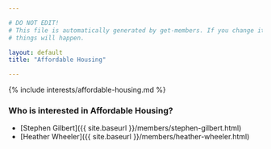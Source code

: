 ```yaml
---

# DO NOT EDIT!
# This file is automatically generated by get-members. If you change it, bad
# things will happen.

layout: default
title: "Affordable Housing"

---
```


{% include interests/affordable-housing.md %}

### Who is interested in Affordable Housing?


* [Stephen Gilbert]({{ site.baseurl }}/members/stephen-gilbert.html)
* [Heather Wheeler]({{ site.baseurl }}/members/heather-wheeler.html)
